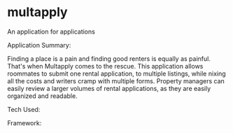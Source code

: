 # multapply
An application for applications

Application Summary:

Finding a place is a pain and finding good renters is equally as painful. That's
when Multapply comes to the rescue. This application allows roommates to submit
one rental application, to multiple listings, while nixing all the costs and
writers cramp with multiple forms. Property managers can easily review a
larger volumes of rental applications, as they are easily organized and readable.

Tech Used:

Framework: 

